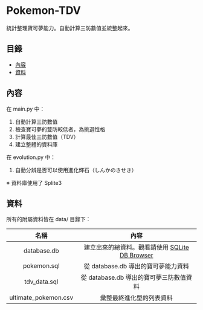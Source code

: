 # Pokemon-TDV
統計整理寶可夢能力。自動計算三防數值並統整起來。

## 目錄
* [內容](#內容)
* [資料](#資料)

## 內容
在 main.py 中：
1. 自動計算三防數值
2. 檢查寶可夢的雙防較低者，為挑選性格
3. 計算最佳三防數值（TDV）
4. 建立整體的資料庫

在 evolution.py 中：
1. 自動分辨是否可以使用進化輝石（しんかのきせき）

※ 資料庫使用了 Splite3

## 資料
所有的附屬資料皆在 data/ 目錄下：

|名稱|內容|
|:-:|:-:|
|database.db|建立出來的總資料。觀看請使用 [SQLite DB Browser](http://sqlitebrowser.org/)|
|pokemon.sql|從 database.db 導出的寶可夢能力資料|
|tdv_data.sql|從 database.db 導出的寶可夢三防數值資料|
|ultimate_pokemon.csv|彙整最終進化型的列表資料|
